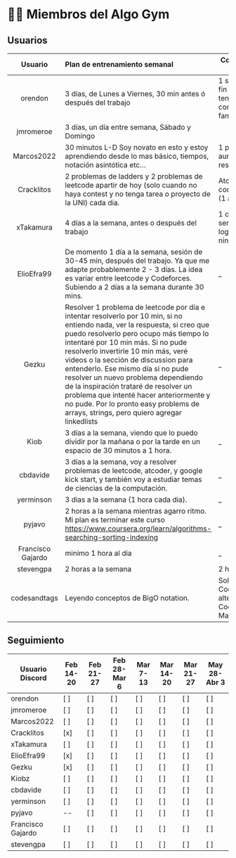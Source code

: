 # 💪🏼 Miembros del Algo Gym

## Usuarios

|      Usuario      | Plan de entrenamiento semanal                                                                                                                                                                                                                                                                                                                                                                                                                                                                                                                      | Competencias para participar                                                    |
| :---------------: | :------------------------------------------------------------------------------------------------------------------------------------------------------------------------------------------------------------------------------------------------------------------------------------------------------------------------------------------------------------------------------------------------------------------------------------------------------------------------------------------------------------------------------------------------- | ------------------------------------------------------------------------------- |
|      orendon      | 3 días, de Lunes a Viernes, 30 min antes ó después del trabajo                                                                                                                                                                                                                                                                                                                                                                                                                                                                                     | 1 semanal ( IFF cae fin de semana y no tengo otro compromiso familiar/personal) |
|     jmromeroe     | 3 días, un día entre semana, Sábado y Domingo                                                                                                                                                                                                                                                                                                                                                                                                                                                                                                      |                                                                                 |
|    Marcos2022     | 30 minutos L-D Soy novato en esto y estoy aprendiendo desde lo mas básico, tiempos, notación asintótica etc…                                                                                                                                                                                                                                                                                                                                                                                                                                       | 1 por semana aunque no logre resolver ninguno 😞                                |
|    Cracklitos     | 2 problemas de ladders y 2 problemas de leetcode apartir de hoy (solo cuando no haya contest y no tenga tarea o proyecto de la UNI) cada dia.                                                                                                                                                                                                                                                                                                                                                                                                      | Atcoder, codechef,codeforces (1 a la semana)                                    |
|     xTakamura     | 4 días a la semana, antes o después del trabajo                                                                                                                                                                                                                                                                                                                                                                                                                                                                                                    | 1 competencia semanal, aunque no logre resolver ninguno xD                      |
|    ElioEfra99     | De momento 1 día a la semana, sesión de 30-45 min, después del trabajo. Ya que me adapte probablemente 2 - 3 días. La idea es variar entre leetcode y Codeforces. Subiendo a 2 días a la semana durante 30 mins.                                                                                                                                                                                                                                                                                                                                   | \_                                                                              |
|       Gezku       | Resolver 1 problema de leetcode por día e intentar resolverlo por 10 min, si no entiendo nada, ver la respuesta, si creo que puedo resolverlo pero ocupo más tiempo lo intentaré por 10 min más. Si no pude resolverlo invertirle 10 min más, veré videos o la sección de discussion para entenderlo. Ese mismo día si no pude resolver un nuevo problema dependiendo de la inspiración trataré de resolver un problema que intenté hacer anteriormente y no pude. Por lo pronto easy problems de arrays, strings, pero quiero agregar linkedlists | \_                                                                              |
|       Kiob        | 3 días a la semana, viendo que lo puedo dividir por la mañana o por la tarde en un espacio de 30 minutos a 1 hora.                                                                                                                                                                                                                                                                                                                                                                                                                                 | \_                                                                              |
|     cbdavide      | 3 días a la semana, voy a resolver problemas de leetcode, atcoder, y google kick start, y también voy a estudiar temas de ciencias de la computación.                                                                                                                                                                                                                                                                                                                                                                                              | \_                                                                              |
|     yerminson     | 3 dias a la semana (1 hora cada dia).                                                                                                                                                                                                                                                                                                                                                                                                                                                                                                              | \_                                                                              |
|      pyjavo       | 2 horas a la semana mientras agarro ritmo. Mi plan es terminar este curso https://www.coursera.org/learn/algorithms-searching-sorting-indexing                                                                                                                                                                                                                                                                                                                                                                                                     | \_                                                                              |
| Francisco Gajardo | minimo 1 hora al dia                                                                                                                                                                                                                                                                                                                                                                                                                                                                                                                               | \_                                                                              |
|     stevengpa     | 2 horas a la semana                                                                                                                                                                                                                                                                                                                                                                                                                                                                                                                                | 2 horas a la semana                                                             |
|   codesandtags    | Leyendo conceptos de BigO notation.                                                                                                                                                                                                                                                                                                                                                                                                                                                                                                                | Solución de CodingJS como alternativa a CodingBat, hasta Marzo 15               |

## Seguimiento

| Usuario Discord   | Feb 14-20 | Feb 21-27 | Feb 28-Mar 6 | Mar 7-13 | Mar 14-20 | Mar 21-27 | May 28-Abr 3 |
| ----------------- | --------- | --------- | ------------ | -------- | --------- | --------- | ------------ |
| orendon           | [ ]       | [ ]       | [ ]          | [ ]      | [ ]       | [ ]       | [ ]          |
| jmromeroe         | [ ]       | [ ]       | [ ]          | [ ]      | [ ]       | [ ]       | [ ]          |
| Marcos2022        | [ ]       | [ ]       | [ ]          | [ ]      | [ ]       | [ ]       | [ ]          |
| Cracklitos        | [x]       | [ ]       | [ ]          | [ ]      | [ ]       | [ ]       | [ ]          |
| xTakamura         | [ ]       | [ ]       | [ ]          | [ ]      | [ ]       | [ ]       | [ ]          |
| ElioEfra99        | [x]       | [ ]       | [ ]          | [ ]      | [ ]       | [ ]       | [ ]          |
| Gezku             | [x]       | [ ]       | [ ]          | [ ]      | [ ]       | [ ]       | [ ]          |
| Kiobz             | [ ]       | [ ]       | [ ]          | [ ]      | [ ]       | [ ]       | [ ]          |
| cbdavide          | [ ]       | [ ]       | [ ]          | [ ]      | [ ]       | [ ]       | [ ]          |
| yerminson         | [ ]       | [ ]       | [ ]          | [ ]      | [ ]       | [ ]       | [ ]          |
| pyjavo            | --        | [ ]       | [ ]          | [ ]      | [ ]       | [ ]       | [ ]          |
| Francisco Gajardo | [ ]       | [ ]       | [ ]          | [ ]      | [ ]       | [ ]       | [ ]          |
| stevengpa         | [ ]       | [ ]       | [ ]          | [ ]      | [ ]       | [ ]       | [ ]          |
